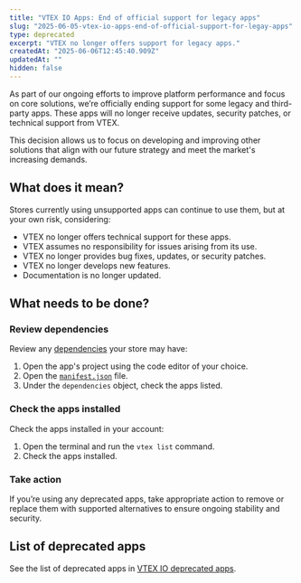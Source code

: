 ```yaml
---
title: "VTEX IO Apps: End of official support for legacy apps"
slug: "2025-06-05-vtex-io-apps-end-of-official-support-for-legay-apps"
type: deprecated
excerpt: "VTEX no longer offers support for legacy apps."
createdAt: "2025-06-06T12:45:40.909Z"
updatedAt: ""
hidden: false
---
```


As part of our ongoing efforts to improve platform performance and focus on core solutions, we’re officially ending support for some legacy and third-party apps. These apps will no longer receive updates, security patches, or technical support from VTEX.

This decision allows us to focus on developing and improving other solutions that align with our future strategy and meet the market's increasing demands.

## What does it mean?

Stores currently using unsupported apps can continue to use them, but at your own risk, considering:

- VTEX no longer offers technical support for these apps.
- VTEX assumes no responsibility for issues arising from its use.
- VTEX no longer provides bug fixes, updates, or security patches.
- VTEX no longer develops new features.
- Documentation is no longer updated.

## What needs to be done?

### Review dependencies

Review any [dependencies](https://developers.vtex.com/docs/guides/vtex-io-documentation-dependencies) your store may have:

1. Open the app's project using the code editor of your choice.
2. Open the [`manifest.json`](https://developers.vtex.com/docs/guides/vtex-io-documentation-manifest) file.
3. Under the `dependencies` object, check the apps listed.

### Check the apps installed

Check the apps installed in your account:
 
1. Open the terminal and run the `vtex list` command.
2. Check the apps installed.

### Take action

If you’re using any deprecated apps, take appropriate action to remove or replace them with supported alternatives to ensure ongoing stability and security.

## List of deprecated apps

See the list of deprecated apps in [VTEX IO deprecated apps](https://developers.vtex.com/docs/guides/vtex-io-deprecated-apps).
